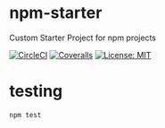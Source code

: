 # npm-starter
Custom Starter Project for npm projects

[![CircleCI][circle-ci-image]][circle-ci-url]
[![Coveralls][coveralls-image]][coveralls-url]
[![License: MIT][license-image]][license-link]

# testing
```sh
npm test
```

[circle-ci-image]: https://circleci.com/gh/jvnp/npm-starter/tree/main.svg?style=svg
[circle-ci-url]: https://circleci.com/gh/jvnp/npm-starter/tree/main
[coveralls-image]: https://coveralls.io/repos/github/jvnp/npm-starter/badge.svg?branch=main
[coveralls-url]: https://coveralls.io/github/jvnp/npm-starter?branch=main
[license-image]: https://img.shields.io/badge/License-MIT-blue.svg
[license-link]: https://opensource.org/licenses/MIT
